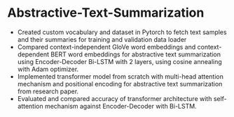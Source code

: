 # Abstractive-Text-Summarization
<ul>
  <li> Created custom vocabulary and dataset in Pytorch to fetch text samples and their summaries for training and validation data loader
  <li> Compared context-independent GloVe word embeddings and context-dependent BERT word embeddings for abstractive text summarization using Encoder-Decoder Bi-LSTM with 2 layers, using cosine annealing with Adam optimizer. 
  <li> Implemented transformer model from scratch with multi-head attention mechanism and positional encoding for abstractive text summarization from research paper.
  <li> Evaluated and compared accuracy of transformer architecture with self-attention mechanism against Encoder-Decoder with Bi-LSTM.
</ul>
